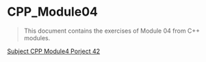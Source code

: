# CPP_Module04

>This document contains the exercises of Module 04 from C++ modules.

[Subject CPP Module4 Porject 42](https://cdn.intra.42.fr/pdf/pdf/89235/en.subject.pdf)

